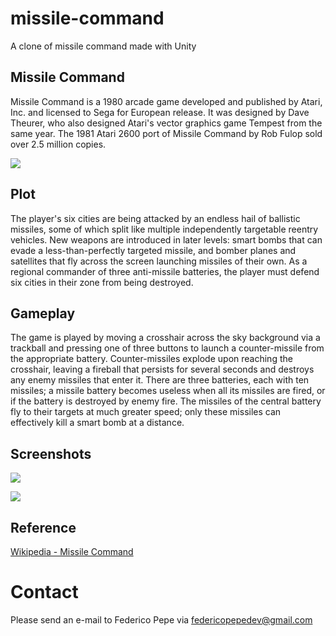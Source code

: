 # missile-command
A clone of missile command made with Unity


## Missile Command
Missile Command is a 1980 arcade game developed and published by Atari, Inc. and licensed to Sega for European release. It was designed by Dave Theurer, who also designed Atari's vector graphics game Tempest from the same year. The 1981 Atari 2600 port of Missile Command by Rob Fulop sold over 2.5 million copies.

![](https://upload.wikimedia.org/wikipedia/en/c/c7/Missile_Command_flyer.jpg)

## Plot
The player's six cities are being attacked by an endless hail of ballistic missiles, some of which split like multiple independently targetable reentry vehicles. New weapons are introduced in later levels: smart bombs that can evade a less-than-perfectly targeted missile, and bomber planes and satellites that fly across the screen launching missiles of their own. As a regional commander of three anti-missile batteries, the player must defend six cities in their zone from being destroyed.

## Gameplay
The game is played by moving a crosshair across the sky background via a trackball and pressing one of three buttons to launch a counter-missile from the appropriate battery. Counter-missiles explode upon reaching the crosshair, leaving a fireball that persists for several seconds and destroys any enemy missiles that enter it. There are three batteries, each with ten missiles; a missile battery becomes useless when all its missiles are fired, or if the battery is destroyed by enemy fire. The missiles of the central battery fly to their targets at much greater speed; only these missiles can effectively kill a smart bomb at a distance.

## Screenshots

![](https://i.imgur.com/nlKZdta.png)

![](https://i.imgur.com/XK14Cnz.png)

## Reference 
[Wikipedia - Missile Command](https://en.wikipedia.org/wiki/Missile_Command)

# Contact
Please send an e-mail to Federico Pepe via federicopepedev@gmail.com
